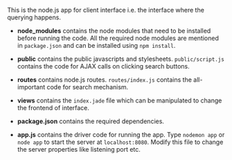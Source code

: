 This is the node.js app for client interface i.e. the interface where the querying happens.

- **node_modules** contains the node modules that need to be installed before running the code. All the required node modules are mentioned in `package.json` and can be installed using `npm install`.

- **public** contains the public javascripts and stylesheets. `public/script.js` contains the code for AJAX calls on clicking search buttons.

- **routes** contains node.js routes. `routes/index.js` contains the all-important code for search mechanism.

- **views** contains the `index.jade` file which can be manipulated to change the frontend of interface.

- **package.json** contains the required dependencies.

- **app.js** contains the driver code for running the app. Type `nodemon app` or `node app` to start the server at `localhost:8080`. Modify this file to change the server properties like listening port etc.
